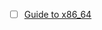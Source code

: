 - [ ] [Guide to x86_64](https://web.stanford.edu/class/archive/cs/cs107/cs107.1206/guide/x86-64.html)